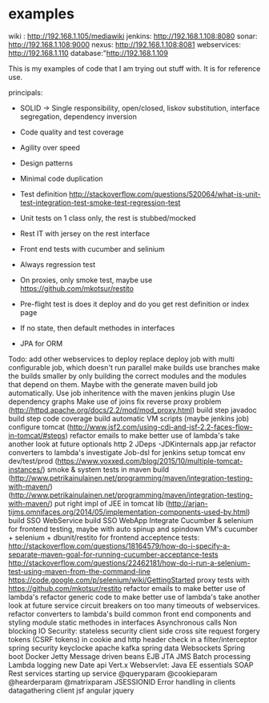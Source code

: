 # examples

wiki : http://192.168.1.105/mediawiki
jenkins: http://192.168.1.108:8080
sonar: http://192.168.1.108:9000
nexus: http://192.168.1.108:8081
webservices: http://192.168.1.110
database:"http://192.168.1.109

This is my examples of code that I am trying out stuff with. It is for reference use.

principals:
- SOLID -> Single responsibility, open/closed, liskov substitution, interface segregation, dependency inversion
- Code quality and test coverage 
- Agility over speed
- Design patterns
- Minimal code duplication

- Test definition http://stackoverflow.com/questions/520064/what-is-unit-test-integration-test-smoke-test-regression-test
- Unit tests on 1 class only, the rest is stubbed/mocked
- Rest IT with jersey on the rest interface
- Front end tests with cucumber and selinium
- Always regression test
- On proxies, only smoke test, maybe use https://github.com/mkotsur/restito
- Pre-flight test is does it deploy and do you get rest definition or index page

- If no state, then default methodes in interfaces
- JPA for ORM


Todo:
add other webservices to deploy
replace deploy job with multi configurable job, which doesn't run parallel
make builds use branches
make the builds smaller by only building the correct modules and the modules that depend on them. Maybe with the generate maven build job automatically.
Use job inheritence with the maven jenkins plugin
Use dependency graphs
Make use of joins
fix reverse proxy problem (http://httpd.apache.org/docs/2.2/mod/mod_proxy.html)
build step javadoc
build step code coverage
build automatic VM scripts (maybe jenkins job)
configure tomcat (http://www.jsf2.com/using-cdi-and-jsf-2.2-faces-flow-in-tomcat/#steps)
refactor emails to make better use of lambda's
take another look at future
optionals
http 2
JDeps -JDKinternals app.jar
refactor converters to lambda's
investigate Job-dsl for jenkins
setup tomcat env dev/test/prod (https://www.voxxed.com/blog/2015/10/multiple-tomcat-instances/)
smoke & system tests in maven build 
(http://www.petrikainulainen.net/programming/maven/integration-testing-with-maven/)(http://www.petrikainulainen.net/programming/maven/integration-testing-with-maven/)
put right impl of JEE in tomcat lib (http://arjan-tijms.omnifaces.org/2014/05/implementation-components-used-by.html)
build SSO WebService
build SSO WebApp
Integrate Cucumber & selenium for frontend testing, maybe with auto spinup and spindown VM's
cucumber + selenium + dbunit/restito for frontend acceptence tests: http://stackoverflow.com/questions/18164579/how-do-i-specify-a-separate-maven-goal-for-running-cucumber-acceptance-tests
http://stackoverflow.com/questions/22462181/how-do-i-run-a-selenium-test-using-maven-from-the-command-line
https://code.google.com/p/selenium/wiki/GettingStarted
proxy tests with https://github.com/mkotsur/restito
refactor emails to make better use of lambda's
refactor generic code to make better use of lambda's
take another look at future
service circuit breakers on too many timeouts of webservices.
refactor converters to lambda's
build common front end components and styling module
static methodes in interfaces
Asynchronous calls 
Non blocking IO
Security:
stateless security client side cross site request forgery tokens (CSRF tokens) in cookie and http header check in a filter/interceptor
spring security
keyclocke
apache kafka
spring data
Websockets
Spring boot
Docker
Jetty
Message driven beans
EJB
JTA
JMS
Batch processing
Lambda logging
new Date api 
Vert.x
Webservlet: Java EE essentials
SOAP
Rest services
starting up service
@queryparam
@cookieparam
@hearderparam
@matrixparam
JSESSIONID
Error handling in clients
datagathering client
jsf
angular
jquery
